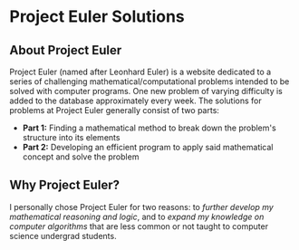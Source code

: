 # Project Euler Solutions

## About Project Euler
Project Euler (named after Leonhard Euler) is a website dedicated to a series of challenging mathematical/computational problems intended to be solved with computer programs. One new problem of varying difficulty is added to the database approximately every week. The solutions for problems at Project Euler generally consist of two parts:

- **Part 1:** Finding a mathematical method to break down the problem's structure into its elements
- **Part 2:** Developing an efficient program to apply said mathematical concept and solve the problem

## Why Project Euler?
I personally chose Project Euler for two reasons: to _further develop my mathematical reasoning and logic_, and to _expand my knowledge on computer algorithms_ that are less common or not taught to computer science undergrad students.
